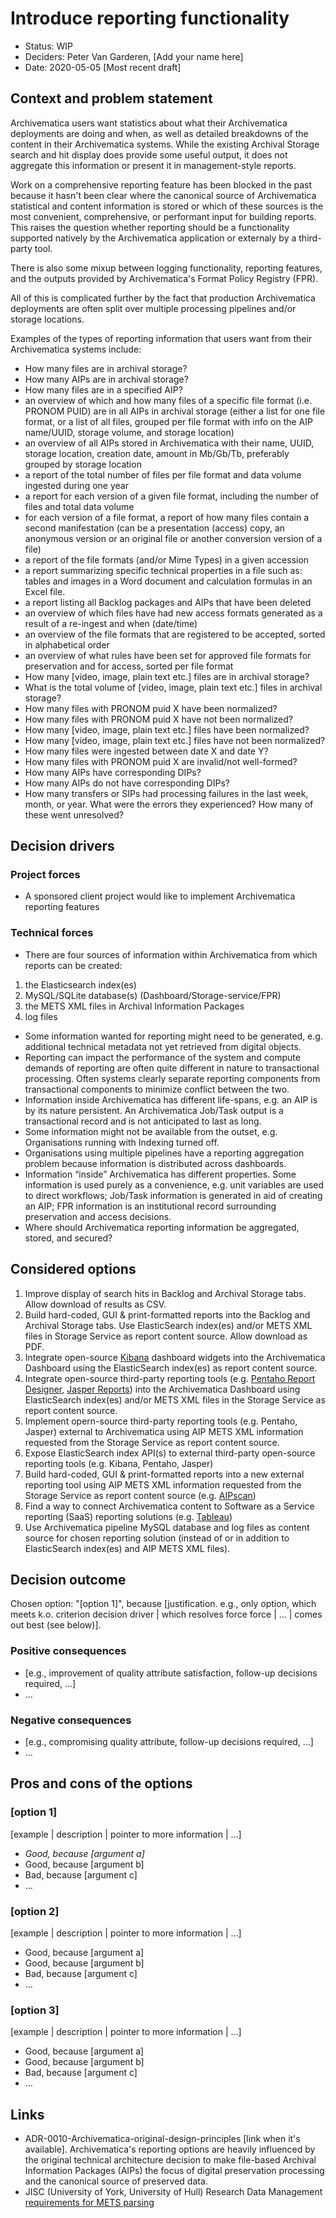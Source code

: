 # Introduce reporting functionality

* Status: WIP
* Deciders: Peter Van Garderen, [Add your name here]
* Date: 2020-05-05 [Most recent draft]

## Context and problem statement
Archivematica users want statistics about what their Archivematica deployments are doing and when, as well as detailed breakdowns of the content in their Archivematica systems. While the existing Archival Storage search and hit display does provide some useful output, it does not aggregate this information or present it in management-style reports.

Work on a comprehensive reporting feature has been blocked in the past because it hasn't been clear where the canonical source of Archivematica statistical and content information is stored or which of these sources is the most convenient, comprehensive, or performant input for building reports. This raises the question whether reporting should be a functionality supported natively by the Archivematica application or externaly by a third-party tool. 

There is also some mixup between logging functionality, reporting features, and the outputs provided by Archivematica's Format Policy Registry (FPR). 

All of this is complicated further by the fact that production Archivematica deployments are often split over multiple processing pipelines and/or storage locations.

Examples of the types of reporting information that users want from their Archivematica systems include:
* How many files are in archival storage?
* How many AIPs are in archival storage?
* How many files are in a specified AIP?
* an overview of which and how many files of a specific file format (i.e. PRONOM PUID) are in all AIPs in archival storage (either a list for one file format, or a list of all files, grouped per file format with info on the AIP name/UUID, storage volume, and storage location) 
* an overview of all AIPs stored in Archivematica with their name, UUID, storage location, creation date, amount in Mb/Gb/Tb, preferably grouped by storage location
* a report of the total number of files per file format and data volume ingested during one year
* a report for each version of a given file format, including the number of files and total data volume
* for each version of a file format, a report of how many files contain a second manifestation (can be a presentation (access) copy, an anonymous version or an original file or another conversion version of a file)
* a report of the file formats (and/or Mime Types) in a given accession 
* a report summarizing specific technical properties in a file such as: tables and images in a Word document and calculation formulas in an Excel file.
* a report listing all Backlog packages and AIPs that have been deleted
* an overview of which files have had new access formats generated as a result of a re-ingest and when (date/time)
* an overview of the file formats that are registered to be accepted, sorted in alphabetical order
* an overview of what rules have been set for approved file formats for preservation and for access, sorted per file format
* How many [video, image, plain text etc.] files are in archival storage?	
* What is the total volume of [video, image, plain text etc.] files in archival storage?
* How many files with PRONOM puid X have been normalized?	
* How many files with PRONOM puid X have not been normalized?	
* How many [video, image, plain text etc.] files have been normalized?
* How many [video, image, plain text etc.] files have not been normalized?	
* How many files were ingested between date X and date Y?	
* How many files with PRONOM puid X are invalid/not well-formed?
* How many AIPs have corresponding DIPs?
* How many AIPs do not have corresponding DIPs?
* How many transfers or SIPs had processing failures in the last week, month, or year. What were the errors they experienced? How many of these went unresolved?


## Decision drivers

### Project forces
* A sponsored client project would like to implement Archivematica reporting features
### Technical forces
* There are four sources of information within Archivematica from which reports can be created:  
1. the Elasticsearch index(es)
2. MySQL/SQLite database(s) (Dashboard/Storage-service/FPR)
3. the METS XML files in Archival Information Packages 
4. log files

* Some information wanted for reporting might need to be generated, e.g. additional technical metadata not yet retrieved from digital objects. 
* Reporting can impact the performance of the system and compute demands of reporting are often quite different in nature to transactional processing. Often systems clearly separate reporting components from transactional components to minimize conflict between the two.
* Information inside Archivematica has different life-spans, e.g. an AIP is by its nature persistent. An Archivematica Job/Task output is a transactional record and is not anticipated to last as long. 
* Some information might not be available from the outset, e.g. Organisations running with Indexing turned off.
* Organisations using multiple pipelines have a reporting aggregation problem because information is distributed across dashboards. 
* Information “inside” Archivematica has different properties. Some information is used purely as a convenience, e.g. unit variables are used to direct workflows; Job/Task information is generated in aid of creating an AIP; FPR information is an institutional record surrounding preservation and access decisions.
* Where should Archivematica reporting information be aggregated, stored, and secured?


## Considered options

1. Improve display of search hits in Backlog and Archival Storage tabs. Allow download of results as CSV.
2. Build hard-coded, GUI & print-formatted reports into the Backlog and Archival Storage tabs. Use ElasticSearch index(es) and/or METS XML files in Storage Service as report content source. Allow download as PDF.
3. Integrate open-source [Kibana](https://www.elastic.co/kibana) dashboard widgets into the Archivematica Dashboard using the ElasticSearch index(es) as report content source.
4. Integrate open-source third-party reporting tools (e.g. [Pentaho Report Designer](https://help.pentaho.com/Documentation/8.0/Products/Report_Designer), [Jasper Reports](https://community.jaspersoft.com/project/jasperreports-library)) into the Archivematica Dashboard using ElasticSearch index(es) and/or METS XML files in the Storage Service as report content source.
5. Implement opern-source third-party reporting tools (e.g. Pentaho, Jasper) external to Archivematica using AIP METS XML information requested from the Storage Service as report content source.
6. Expose ElasticSearch index API(s) to external third-party open-source reporting tools (e.g. Kibana, Pentaho, Jasper)
7. Build hard-coded, GUI & print-formatted reports into a new external reporting tool using AIP METS XML information requested from the Storage Service as report content source (e.g. [AIPscan](https://github.com/peterVG/AIPscan))
8. Find a way to connect Archivematica content to Software as a Service reporting (SaaS) reporting solutions (e.g. [Tableau](https://www.tableau.com/))
9. Use Archivematica pipeline MySQL database and log files as content source for chosen reporting solution (instead of or in addition to ElasticSearch index(es) and AIP METS XML files).


## Decision outcome

Chosen option: "[option 1]", because [justification. e.g., only option, which
meets k.o. criterion decision driver | which resolves force force | … | comes
out best (see below)].

### Positive consequences <!-- optional -->

* [e.g., improvement of quality attribute satisfaction, follow-up decisions
  required, …]
* …

### Negative consequences <!-- optional -->

* [e.g., compromising quality attribute, follow-up decisions required, …]
* …

## Pros and cons of the options <!-- optional -->

### [option 1]

[example | description | pointer to more information | …] <!-- optional -->

* _Good, because [argument a]_
* Good, because [argument b]
* Bad, because [argument c]
* … <!-- numbers of pros and cons can vary -->

### [option 2]

[example | description | pointer to more information | …] <!-- optional -->

* Good, because [argument a]
* Good, because [argument b]
* Bad, because [argument c]
* … <!-- numbers of pros and cons can vary -->

### [option 3]

[example | description | pointer to more information | …] <!-- optional -->

* Good, because [argument a]
* Good, because [argument b]
* Bad, because [argument c]
* … <!-- numbers of pros and cons can vary -->

## Links <!-- optional -->

* ADR-0010-Archivematica-original-design-principles [link when it's available]. Archivematica's reporting options are heavily influenced by the original technical architecture decision to make file-based Archival Information Packages (AIPs) the focus of digital preservation processing and the canonical source of preserved data.
* JISC (University of York, University of Hull) Research Data Management [requirements for METS parsing](https://wiki.archivematica.org/Research_data_management#METS_questions)

